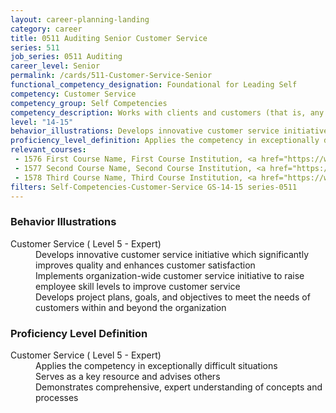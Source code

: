 ```yaml
---
layout: career-planning-landing
category: career
title: 0511 Auditing Senior Customer Service
series: 511
job_series: 0511 Auditing
career_level: Senior
permalink: /cards/511-Customer-Service-Senior
functional_competency_designation: Foundational for Leading Self
competency: Customer Service
competency_group: Self Competencies
competency_description: Works with clients and customers (that is, any individuals who use or receive the services or products that your work unit produces, including the general public, individuals who work in the agency, other agencies, or organizations outside the Government) to assess their needs, provide information or assistance, resolve their problems, or satisfy their expectations; knows about available products and services; is committed to providing quality products and services 
level: "14-15"
behavior_illustrations: Develops innovative customer service initiative which significantly improves quality and enhances customer satisfaction ? Implements organization-wide customer service initiative to raise employee skill levels to improve customer service ? Develops project plans, goals, and objectives to meet the needs of customers within and beyond the organization
proficiency_level_definition: Applies the competency in exceptionally difficult situations ? Serves as a key resource and advises others ? Demonstrates comprehensive, expert understanding of concepts and processes
relevant_courses: 
 - 1576 First Course Name, First Course Institution, <a href="https://www.cfo.gov">www.cfo.gov</a>
 - 1577 Second Course Name, Second Course Institution, <a href="https://www.cfo.gov">www.cfo.gov</a>
 - 1578 Third Course Name, Third Course Institution, <a href="https://www.cfo.gov">www.cfo.gov</a>
filters: Self-Competencies-Customer-Service GS-14-15 series-0511
---
```


<div class="desktop:grid-col-6 margin-y-205">
  <div class="border-top-05 bg-white padding-2 shadow-5 height-full members-hover border-1px border-gray-30 border-top-orange radius-lg">
    <h3>Behavior Illustrations</h3>
    <dl class="text-base"><dt>Customer Service ( Level 5 - Expert)</dt><dd>Develops innovative customer service initiative which significantly improves quality and enhances customer satisfaction </dd><dd> Implements organization-wide customer service initiative to raise employee skill levels to improve customer service </dd><dd> Develops project plans, goals, and objectives to meet the needs of customers within and beyond the organization</dd></dl>
  </div>
</div>
<div class="desktop:grid-col-6 margin-y-205">
  <div class="border-top-05 bg-white padding-2 shadow-5 height-full members-hover border-1px border-gray-30 border-top-orange radius-lg">
    <h3>Proficiency Level Definition</h3>
    <dl class="text-base"><dt>Customer Service ( Level 5 - Expert)</dt><dd>Applies the competency in exceptionally difficult situations </dd><dd> Serves as a key resource and advises others </dd><dd> Demonstrates comprehensive, expert understanding of concepts and processes</dd></dl>
  </div>
</div>